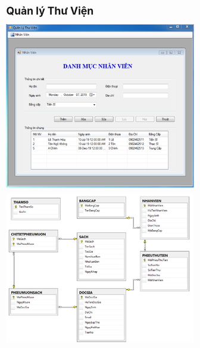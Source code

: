 # Quản lý Thư Viện

![alt text](img/QLTV_NhanVien.PNG "Nhân Viên")

![alt text](img/QLTV_diagram.PNG "database")
